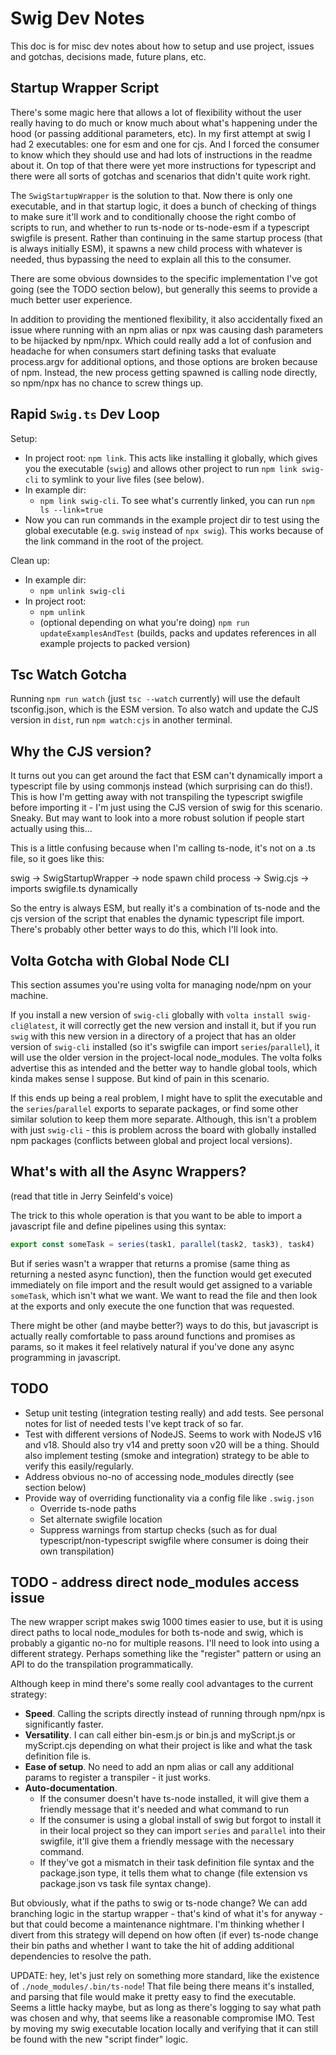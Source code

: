# Swig Dev Notes

This doc is for misc dev notes about how to setup and use project, issues and gotchas, decisions made, future plans, etc.

## Startup Wrapper Script

There's some magic here that allows a lot of flexibility without the user really having to do much or know much about what's happening under the hood (or passing additional parameters, etc). In my first attempt at swig I had 2 executables: one for esm and one for cjs. And I forced the consumer to know which they should use and had lots of instructions in the readme about it. On top of that there were yet more instructions for typescript and there were all sorts of gotchas and scenarios that didn't quite work right.

The `SwigStartupWrapper` is the solution to that. Now there is only one executable, and in that startup logic, it does a bunch of checking of things to make sure it'll work and to conditionally choose the right combo of scripts to run, and whether to run ts-node or ts-node-esm if a typescript swigfile is present. Rather than continuing in the same startup process (that is always initially ESM), it spawns a new child process with whatever is needed, thus bypassing the need to explain all this to the consumer.

There are some obvious downsides to the specific implementation I've got going (see the TODO section below), but generally this seems to provide a much better user experience.

In addition to providing the mentioned flexibility, it also accidentally fixed an issue where running with an npm alias or npx was causing dash parameters to be hijacked by npm/npx. Which could really add a lot of confusion and headache for when consumers start defining tasks that evaluate process.argv for additional options, and those options are broken because of npm. Instead, the new process getting spawned is calling node directly, so npm/npx has no chance to screw things up.

## Rapid `Swig.ts` Dev Loop

Setup:

- In project root: `npm link`. This acts like installing it globally, which gives you the executable (`swig`) and allows other project to run `npm link swig-cli` to symlink to your live files (see below).
- In example dir:
    - `npm link swig-cli`. To see what's currently linked, you can run `npm ls --link=true`
- Now you can run commands in the example project dir to test using the global executable (e.g. `swig` instead of `npx swig`). This works because of the link command in the root of the project.

Clean up:
- In example dir:
    - `npm unlink swig-cli`
- In project root:
    - `npm unlink`
    - (optional depending on what you're doing) `npm run updateExamplesAndTest` (builds, packs and updates references in all example projects to packed version)

## Tsc Watch Gotcha

Running `npm run watch` (just `tsc --watch` currently) will use the default tsconfig.json, which is the ESM version. To also watch and update the CJS version in `dist`, run `npm watch:cjs` in another terminal.

## Why the CJS version?

It turns out you can get around the fact that ESM can't dynamically import a typescript file by using commonjs instead (which surprising can do this!). This is how I'm getting away with not transpiling the typescript swigfile before importing it - I'm just using the CJS version of swig for this scenario. Sneaky. But may want to look into a more robust solution if people start actually using this...

This is a little confusing because when I'm calling ts-node, it's not on a .ts file, so it goes like this:

swig -> SwigStartupWrapper -> node spawn child process -> Swig.cjs -> imports swigfile.ts dynamically

So the entry is always ESM, but really it's a combination of ts-node and the cjs version of the script that enables the dynamic typescript file import. There's probably other better ways to do this, which I'll look into.

## Volta Gotcha with Global Node CLI

This section assumes you're using volta for managing node/npm on your machine.

If you install a new version of `swig-cli` globally with `volta install swig-cli@latest`, it will correctly get the new version and install it, but if you run `swig` with this new version in a directory of a project that has an older version of `swig-cli` installed (so it's swigfile can import `series`/`parallel`), it will use the older version in the project-local node_modules. The volta folks advertise this as intended and the better way to handle global tools, which kinda makes sense I suppose. But kind of pain in this scenario.

If this ends up being a real problem, I might have to split the executable and the `series`/`parallel` exports to separate packages, or find some other similar solution to keep them more separate. Although, this isn't a problem with just `swig-cli` - this is problem across the board with globally installed npm packages (conflicts between global and project local versions).

## What's with all the Async Wrappers?

(read that title in Jerry Seinfeld's voice)

The trick to this whole operation is that you want to be able to import a javascript file and define pipelines using this syntax:

```javascript
export const someTask = series(task1, parallel(task2, task3), task4)
```

But if series wasn't a wrapper that returns a promise (same thing as returning a nested async function), then the function would get executed immediately on file import and the result would get assigned to a variable `someTask`, which isn't what we want. We want to read the file and then look at the exports and only execute the one function that was requested.

There might be other (and maybe better?) ways to do this, but javascript is actually really comfortable to pass around functions and promises as params, so it makes it feel relatively natural if you've done any async programming in javascript.

## TODO

- Setup unit testing (integration testing really) and add tests. See personal notes for list of needed tests I've kept track of so far.
- Test with different versions of NodeJS. Seems to work with NodeJS v16 and v18. Should also try v14 and pretty soon v20 will be a thing. Should also implement testing (smoke and integration) strategy to be able to verify this easily/regularly.
- Address obvious no-no of accessing node_modules directly (see section below)
- Provide way of overriding functionality via a config file like `.swig.json`
    - Override ts-node paths
    - Set alternate swigfile location
    - Suppress warnings from startup checks (such as for dual typescript/non-typescript swigfile where consumer is doing their own transpilation)

## TODO - address direct node_modules access issue

The new wrapper script makes swig 1000 times easier to use, but it is using direct paths to local node_modules for both ts-node and swig, which is probably a gigantic no-no for multiple reasons. I'll need to look into using a different strategy. Perhaps something like the "register" pattern or using an API to do the transpilation programmatically. 

Although keep in mind there's some really cool advantages to the current strategy:

- **Speed**. Calling the scripts directly instead of running through npm/npx is significantly faster.
- **Versatility**. I can call either bin-esm.js or bin.js and myScript.js or myScript.cjs depending on what their project is like and what the task definition file is.
- **Ease of setup**. No need to add an npm alias or call any additional params to register a transpiler - it just works.
- **Auto-documentation**.
    - If the consumer doesn't have ts-node installed, it will give them a friendly message that it's needed and what command to run
    - If the consumer is using a global install of swig but forgot to install it in their local project so they can import `series` and `parallel` into their swigfile, it'll give them a friendly message with the necessary command.
    - If they've got a mismatch in their task definition file syntax and the package.json type, it tells them what to change (file extension vs package.json vs task file syntax change).

But obviously, what if the paths to swig or ts-node change? We can add branching logic in the startup wrapper - that's kind of what it's for anyway - but that could become a maintenance nightmare. I'm thinking whether I divert from this strategy will depend on how often (if ever) ts-node change their bin paths and whether I want to take the hit of adding additional dependencies to resolve the path.

UPDATE: hey, let's just rely on something more standard, like the existence of `./node_modules/.bin/ts-node`! That file being there means it's installed, and parsing that file would make it pretty easy to find the executable. Seems a little hacky maybe, but as long as there's logging to say what path was chosen and why, that seems like a reasonable compromise IMO. Test by moving my swig executable location locally and verifying that it can still be found with the new "script finder" logic.
